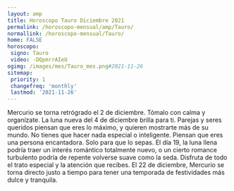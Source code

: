 ```yaml
---
layout: amp
title: Horoscopo Tauro Diciembre 2021 
permalink: /horoscopo-mensual/amp/Tauro/
normallink: /horoscopo-mensual/Tauro/
home: FALSE
horoscopo:
 signo: Tauro
 video: -DQpmrrAIeU
ogimg: /images/mes/Tauro_mes.png#2021-11-26
sitemap:
 priority: 1
 changefreq: 'monthly'
 lastmod: '2021-11-26'
---
```



Mercurio se torna retrógrado el 2 de diciembre. Tómalo con calma y organízate. La luna nueva del 4 de diciembre brilla para ti. Parejas y seres queridos piensan que eres lo máximo, y quieren mostrarte más de su mundo. No tienes que hacer nada especial o inteligente. Piensan que eres una persona encantadora. Solo para que lo sepas. El día 19, la luna llena podría traer un interés romántico totalmente nuevo, o un cierto romance turbulento podría de repente volverse suave como la seda. Disfruta de todo el trato especial y la atención que recibes. El 22 de diciembre, Mercurio se torna directo justo a tiempo para tener una temporada de festividades más dulce y tranquila. 